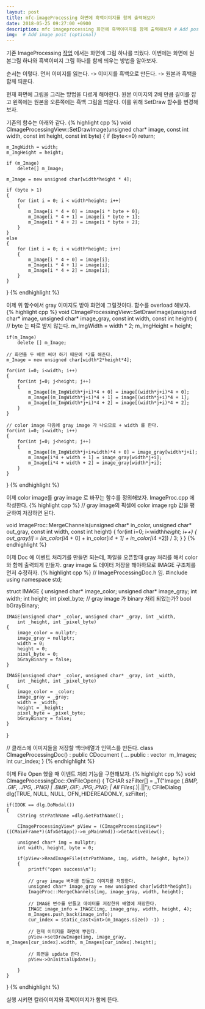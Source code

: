 ```yaml
---
layout: post
title: mfc-imageProcessing 화면에 흑백이미지를 함께 출력해보자
date: 2018-05-25 09:27:00 +0900
description: mfc imageprocessing 화면에 흑백이미지를 함께 출력해보자 # Add post description (optional)
img:  # Add image post (optional)
---
```


기존 ImageProcessing [작업](../mfcImageProcessing) 에서는 화면에 그림 하나를 띄웠다.
이번에는 화면에 원본그림 하나와 흑백이미지 그림 하나를 함께 띄우는 방법을 알아보자.

순서는 이렇다. 먼저 이미지를 읽는다. -> 이미지를 흑백으로 만든다. -> 원본과 흑백을 함께 띄운다.

현재 화면에 그림을 그리는 방법을 다르게 해야한다. 원본 이미지의 2배 만큼 길이를 잡고 왼쪽에는 원본을 오른쪽에는 흑백 그림을 띄운다.
이를 위해 SetDraw 함수를 변경해보자.

기존의 함수는 아래와 같다.
{% highlight cpp %}
void CImageProcessingView::SetDrawImage(unsigned char* image,
	const int width, const int height, const int byte)
{
	if (byte<=0) return;

	m_ImgWidth = width;
	m_ImgHeight = height;

	if (m_Image)
		delete[] m_Image;

	m_Image = new unsigned char[width*height * 4];

	if (byte > 1)
	{
		for (int i = 0; i < width*height; i++)
		{
			m_Image[i * 4 + 0] = image[i * byte + 0];
			m_Image[i * 4 + 1] = image[i * byte + 1];
			m_Image[i * 4 + 2] = image[i * byte + 2];
		}
	}
	else
	{
		for (int i = 0; i < width*height; i++)
		{
			m_Image[i * 4 + 0] = image[i];
			m_Image[i * 4 + 1] = image[i];
			m_Image[i * 4 + 2] = image[i];
		}
	}
}
{% endhighlight %}

이제 위 함수에서 gray 이미지도 받아 화면에 그릴것이다. 함수를 overload 해보자.
{% highlight cpp %}
void CImageProcessingView::SetDrawImage(unsigned char* image, unsigned char* image_gray,
	const int width, const int height)
{
    // byte 는 따로 받지 않는다.
    m_ImgWidth = width * 2;
    m_ImgHeight = height;

    if(m_Image)
        delete [] m_Image;
	
	// 화면을 두 배로 써야 하기 때문에 *2를 해준다.
    m_Image = new unsigned char[width*2*height*4];

    for(int i=0; i<width; i++)
    {
		for(int j=0; j<height; j++)
		{
			m_Image[(m_ImgWidth*j+i)*4 + 0] = image[(width*j+i)*4 + 0];
        	m_Image[(m_ImgWidth*j+i)*4 + 1] = image[(width*j+i)*4 + 1];
        	m_Image[(m_ImgWidth*j+i)*4 + 2] = image[(width*j+i)*4 + 2];
		}
    }

	// color image 다음에 gray image 가 나오므로 + width 를 한다.
    for(int i=0; i<width; i++)
    {
		for(int j=0; j<height; j++)
		{
			m_Image[(m_ImgWidth*j+i+width)*4 + 0] = image_gray[width*j+i];
			m_Image[i*4 + width + 1] = image_gray[width*j+i];
			m_Image[i*4 + width + 2] = image_gray[width*j+i];
		}
    }
}
{% endhighlight %}

이제 color image를 gray image 로 바꾸는 함수를 정의해보자. ImageProc.cpp 에 작성한다.
{% highlight cpp %}
// gray image의 픽셀에 color image rgb 값을 평균하여 저장하면 된다.

void ImageProc::MergeChannels(unsigned char* in_color,
	unsigned char* out_gray, const int width, const int height)
{
	for(int i=0; i<width*height; i++)
	{
		out_gray[i] = (in_color[i*4 + 0] + in_color[i*4 + 1] + in_color[i*4 +2]) / 3;
	}
}
{% endhighlight %}

이제 Doc 에 이벤트 처리기를 만들면 되는데, 파일을 오픈할때 gray 처리를 해서 color와 함께 출력되게 만들자.
gray image 도 데이터 저장을 해야하므로 IMAGE 구조체를 먼저 수정하자.
{% highlight cpp %}
// ImageProcessingDoc.h 임.
#include <vector>
using namespace std;

struct IMAGE
{
	unsigned char* image_color;
	unsigned char* image_gray;
	int width;
	int height;
	int pixel_byte;
	// gray image 가 binary 처리 되었는가?
	bool bGrayBinary;

	IMAGE(unsigned char* _color, unsigned char* _gray, int _width,
		int _height, int _pixel_byte)
	{
		image_color = nullptr;
		image_gray = nullptr;
		width = 0;
		height = 0;
		pixel_byte = 0;
		bGrayBinary = false;
	}

	IMAGE(unsigned char* _color, unsigned char* _gray, int _width,
		int _height, int _pixel_byte)
	{
		image_color = _color;
		image_gray = _gray;
		width = _width;
		height = _height;
		pixel_byte = _pixel_byte;
		bGrayBinary = false;
	}
}

// 클래스에 이미지들을 저장할 백터배열과 인덱스를 만든다.
class CImageProcessingDoc() : public CDocument
{
	...
public :
	vector <IMAGE> m_Images;
	int cur_index;
}
{% endhighlight %}

이제 File Open 했을 때 이벤트 처리 기능을 구현해보자.
{% highlight cpp %}
void CImageProcessingDoc::OnFileOpen()
{
	TCHAR szFilter[] = _T("Image (*.BMP, *.GIF, *.JPG, *.PNG) | *.BMP;*.GIF;*.JPG;*.PNG; |
		All Files(*.*)|*.*||");
	CFileDialog dlg(TRUE, NULL, NULL, OFN_HIDEREADONLY, szFilter);

	if(IDOK == dlg.DoModal())
	{
		CString strPathName =dlg.GetPathName();

		CImageProcessingView* pView = (CImageProcessingView*)((CMainFrame*)(AfxGetApp()->m_pMainWnd))->GetActiveView();

		unsigned char* img = nullptr;
		int width, height, byte = 0;

		if(pView->ReadImageFile(strPathName, img, width, height, byte))
		{
			printf("open success\n");

			// gray image 버퍼를 만들고 이미지를 저장한다.
			unsigned char* image_gray = new unsigned char[width*height];
			ImageProc::MergeChannels(img, image_gray, width, height);

			// IMAGE 변수를 만들고 데이터를 저장한뒤 배열에 저장한다.
			IMAGE image_info = IMAGE(img, image_gray, width, height, 4);
			m_Images.push_back(image_info);
			cur_index = static_cast<int>(m_Images.size() -1) ;

			// 현재 이미지를 화면에 뿌린다.
			pView->setDrawImage(img, image_gray, m_Images[cur_index].width, m_Images[cur_index].height);

			// 화면을 update 한다.
			pView->OnInitialUpdate();

		}
	}
}
{% endhighlight %}

실행 시키면 칼라이미지와 흑백이미지가 함께 뜬다.